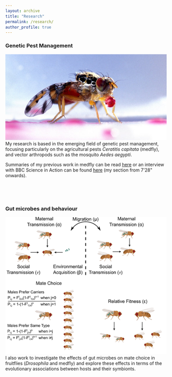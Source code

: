 ```yaml
---
layout: archive
title: "Research"
permalink: /research/
author_profile: true
---
```


### **Genetic Pest Management**
<img src='/images/13990891822229_medfly_1.png' class="align-right" alt="" vertical-align: middle> My research is based in the emerging field of genetic pest management, focusing particularly on the agricultural pests *Ceratitis capitata* (medfly), and vector arthropods such as the mosquito *Aedes aegypti*. 

Summaries of my previous work in medfly can be read [here](https://www.vice.com/en_us/article/vvbzz4/a-bioengineered-solution-to-one-of-agricultures-most-devious-pests-medflies) or an interview with BBC Science in Action can be found [here](https://www.bbc.co.uk/programmes/p024bsk9) (my section from 7'28" onwards).

<p>&nbsp;</p>
<p>&nbsp;</p>

### **Gut microbes and behaviour**
<img src='/images/transmission_V3.png' class="align-right" alt="" vertical-align: middle> I also work to investigate the effects of gut microbes on mate choice in fruitflies (*Drosophila* and medfly) and explore these effects in terms of the evolutionary associations between hosts and their symbionts.
